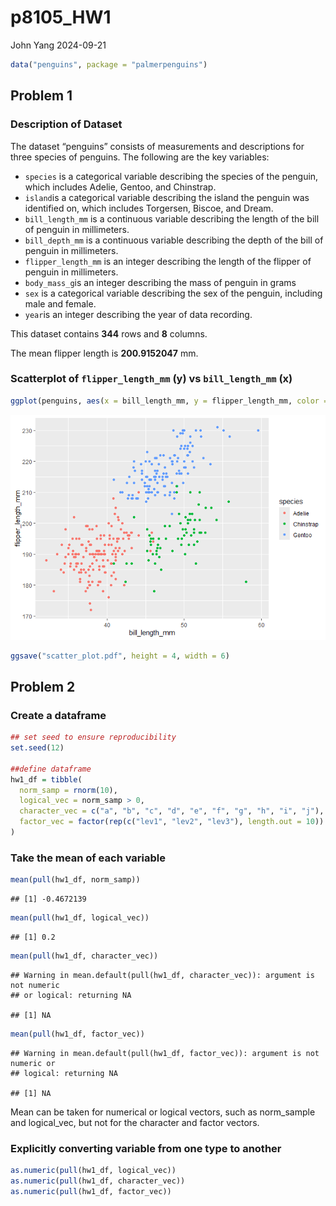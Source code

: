 p8105_HW1
================
John Yang
2024-09-21

``` r
data("penguins", package = "palmerpenguins")
```

## Problem 1

### Description of Dataset

The dataset “penguins” consists of measurements and descriptions for
three species of penguins. The following are the key variables:

- `species` is a categorical variable describing the species of the
  penguin, which includes Adelie, Gentoo, and Chinstrap.
- `island`is a categorical variable describing the island the penguin
  was identified on, which includes Torgersen, Biscoe, and Dream.
- `bill_length_mm` is a continuous variable describing the length of the
  bill of penguin in millimeters.
- `bill_depth_mm` is a continuous variable describing the depth of the
  bill of penguin in millimeters.
- `flipper_length_mm` is an integer describing the length of the flipper
  of penguin in millimeters.
- `body_mass_g`is an integer describing the mass of penguin in grams
- `sex` is a categorical variable describing the sex of the penguin,
  including male and female.
- `year`is an integer describing the year of data recording.

This dataset contains **344** rows and **8** columns.

The mean flipper length is **200.9152047** mm.

### Scatterplot of `flipper_length_mm` (y) vs `bill_length_mm` (x)

``` r
ggplot(penguins, aes(x = bill_length_mm, y = flipper_length_mm, color = species)) + geom_point()
```

![](p8105_hw1_jy3306_files/figure-gfm/yx_scatter-1.png)<!-- -->

``` r
ggsave("scatter_plot.pdf", height = 4, width = 6)
```

## Problem 2

### Create a dataframe

``` r
## set seed to ensure reproducibility
set.seed(12)

##define dataframe
hw1_df = tibble(
  norm_samp = rnorm(10), 
  logical_vec = norm_samp > 0,
  character_vec = c("a", "b", "c", "d", "e", "f", "g", "h", "i", "j"),
  factor_vec = factor(rep(c("lev1", "lev2", "lev3"), length.out = 10))
)
```

### Take the mean of each variable

``` r
mean(pull(hw1_df, norm_samp))
```

    ## [1] -0.4672139

``` r
mean(pull(hw1_df, logical_vec))
```

    ## [1] 0.2

``` r
mean(pull(hw1_df, character_vec))
```

    ## Warning in mean.default(pull(hw1_df, character_vec)): argument is not numeric
    ## or logical: returning NA

    ## [1] NA

``` r
mean(pull(hw1_df, factor_vec))
```

    ## Warning in mean.default(pull(hw1_df, factor_vec)): argument is not numeric or
    ## logical: returning NA

    ## [1] NA

Mean can be taken for numerical or logical vectors, such as norm_sample
and logical_vec, but not for the character and factor vectors.

### Explicitly converting variable from one type to another

``` r
as.numeric(pull(hw1_df, logical_vec))
as.numeric(pull(hw1_df, character_vec))
as.numeric(pull(hw1_df, factor_vec))
```

